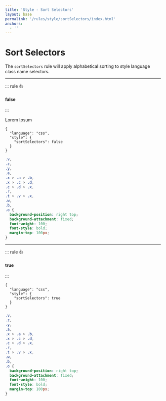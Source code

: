 ```yaml
---
title: 'Style - Sort Selectors'
layout: base
permalink: '/rules/style/sortSelectors/index.html'
anchors:
  - ''
---
```


# Sort Selectors

The `sortSelectors` rule will apply alphabetical sorting to style language class name selectors.

---

<!--

🙌 - Recommended Choice
👍 - Good Choice
👎 - Not Recommended
🤡 - Clown Choice
😳 - Bad Choice

-->

::: rule 👍

#### false

:::

Lorem Ipsum

<!-- RULES ARE REQUIRED -->

```json:rules
{
  "language": "css",
  "style": {
    "sortSelectors": false
  }
}
```

<!-- prettier-ignore -->
```css
.v,
.z,
.y,
.a,
.x > .a > .b,
.x > .c > .d,
.c > .d > .x,
.r,
.t > .v > .x,
.w,
.b,
.o {
  background-position: right top;
  background-attachment: fixed;
  font-weight: 100;
  font-style: bold;
  margin-top: 100px;
}
```

---

::: rule 👍

#### true

:::

```json:rules
{
  "language": "css",
  "style": {
    "sortSelectors": true
  }
}
```

<!-- prettier-ignore -->
```css
.v,
.z,
.y,
.a,
.x > .a > .b,
.x > .c > .d,
.c > .d > .x,
.r,
.t > .v > .x,
.w,
.b,
.o {
  background-position: right top;
  background-attachment: fixed;
  font-weight: 100;
  font-style: bold;
  margin-top: 100px;
}
```
